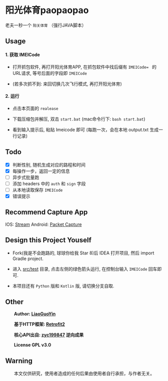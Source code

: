 # 阳光体育paopaopao

老夫一秒一个 `阳关体育` （强行JAVA脚本）

## Usage

#### 1. 获取 IMEICode
  - 打开抓包软件, 再打开阳光体育APP, 在抓包软件中找后缀有 `IMEICode= ` 的URL请求, 等号后面的字段即 `IMEICode`
   
  - (若多次抓不到: 来回切换几次飞行模式, 再打开阳光体育)
    
#### 2. 运行
  - 点击本页面的 `realease` 
  
  - 下载压缩包并解压, 双击 `start.bat` (mac命令行下: `bash start.bat`)
  
  - 看到输入提示后, 粘贴 Imeicode 即可 (每跑一次，会在本地 output.txt 生成一行记录)
  
     
## Todo
   - [x] 判断性别, 随机生成对应的路程和时间
   - [x] 每操作一步，返回一定的信息
   - [ ] 异步式批量跑
   - [ ] 添加 headers 中的 `auth` 和 `sign` 字段
   - [ ] 从本地读取保存 `IMEICode` 
   - [x] 错误提示
 
## Recommend Capture App
   IOS: [Stream](https://itunes.apple.com/cn/app/stream/id1312141691?mt=8&ct=appshare-cn) Android: [Packet Capture](https://play.google.com/store/apps/details?id=app.greyshirts.sslcapture)
 
## Design this Project Youself
   - Fork(我是不会跑路的, 球球你给我 Star 8)后 IDEA 打开项目, 然后 import Gradle project.
 
   - 进入 [src/test](src/test/java/com/liaoguoyin/aipao/RunnerTest.java) 目录, 点击左侧的绿色箭头运行, 在控制台输入 `IMEICode` 回车即可.
 
   - 本项目还有 `Python` 版和 `Kotlin` 版, 请切换分支自取.
   
## Other
     **Author: [LiaoGuoYin](https://github.com/Biubang)**

     **基于HTTP框架: [Retrofit2](https://square.github.io/retrofit/)**  
     
     **核心API出自: [zyc199847](https://github.com/zyc199847/Sunny-Running) 逆向成果**
   
     **License GPL v3.0**

## Warning
     本文仅供研究，使用者造成的任何后果由使用者自行承担，与作者无关。
   